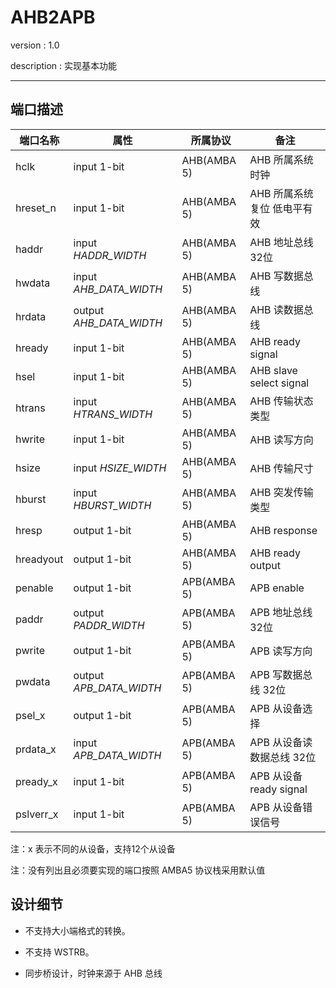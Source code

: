 # AHB2APB

version : 1.0

description : 实现基本功能

---

## 端口描述

|端口名称|属性|所属协议|备注
|--|--|--|--
|hclk|input 1-bit|AHB(AMBA 5)| AHB 所属系统时钟
|hreset_n|input 1-bit|AHB(AMBA 5)| AHB 所属系统复位 低电平有效
|haddr|input *HADDR_WIDTH*|AHB(AMBA 5)| AHB 地址总线 32位
|hwdata|input *AHB_DATA_WIDTH*|AHB(AMBA 5)| AHB 写数据总线
|hrdata|output *AHB_DATA_WIDTH*|AHB(AMBA 5)| AHB 读数据总线
|hready|input 1-bit|AHB(AMBA 5)| AHB ready signal 
|hsel|input 1-bit|AHB(AMBA 5)| AHB slave select signal 
|htrans|input *HTRANS_WIDTH*|AHB(AMBA 5)| AHB 传输状态类型
|hwrite|input 1-bit|AHB(AMBA 5)| AHB 读写方向
|hsize|input *HSIZE_WIDTH*|AHB(AMBA 5)| AHB 传输尺寸
|hburst|input *HBURST_WIDTH*|AHB(AMBA 5)| AHB 突发传输类型
|hresp|output 1-bit|AHB(AMBA 5)| AHB response
|hreadyout|output 1-bit|AHB(AMBA 5)| AHB ready output
|penable|output 1-bit|APB(AMBA 5)| APB enable
|paddr|output *PADDR_WIDTH*|APB(AMBA 5)| APB 地址总线 32位
|pwrite|output 1-bit|APB(AMBA 5)| APB 读写方向
|pwdata|output *APB_DATA_WIDTH*|APB(AMBA 5)| APB 写数据总线 32位
|psel_x|output 1-bit|APB(AMBA 5)| APB 从设备选择
|prdata_x|input *APB_DATA_WIDTH*|APB(AMBA 5)| APB 从设备读数据总线 32位
|pready_x|input 1-bit|APB(AMBA 5)| APB 从设备 ready signal
|pslverr_x|input 1-bit|APB(AMBA 5)| APB 从设备错误信号

注：x 表示不同的从设备，支持12个从设备

注：没有列出且必须要实现的端口按照 AMBA5 协议栈采用默认值

## 设计细节

- 不支持大小端格式的转换。
  
- 不支持 WSTRB。

- 同步桥设计，时钟来源于 AHB 总线

 